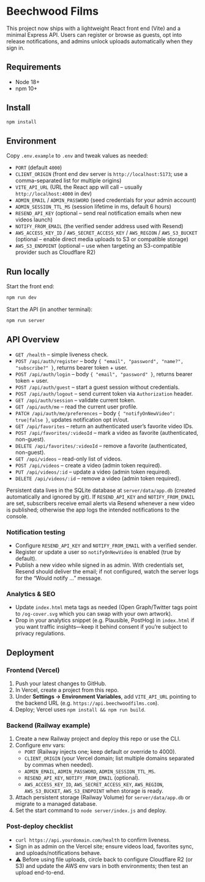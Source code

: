 # Beechwood Films

This project now ships with a lightweight React front end (Vite) and a minimal Express API. Users can register or browse as guests, opt into release notifications, and admins unlock uploads automatically when they sign in.

## Requirements

- Node 18+
- npm 10+

## Install

```bash
npm install
```

## Environment

Copy `.env.example` to `.env` and tweak values as needed:

- `PORT` (default `4000`)
- `CLIENT_ORIGIN` (front end dev server is `http://localhost:5173`; use a comma-separated list for multiple origins)
- `VITE_API_URL` (URL the React app will call – usually `http://localhost:4000` in dev)
- `ADMIN_EMAIL` / `ADMIN_PASSWORD` (seed credentials for your admin account)
- `ADMIN_SESSION_TTL_MS` (session lifetime in ms, default 6 hours)
- `RESEND_API_KEY` (optional – send real notification emails when new videos launch)
- `NOTIFY_FROM_EMAIL` (the verified sender address used with Resend)
- `AWS_ACCESS_KEY_ID` / `AWS_SECRET_ACCESS_KEY` / `AWS_REGION` / `AWS_S3_BUCKET` (optional – enable direct media uploads to S3 or compatible storage)
- `AWS_S3_ENDPOINT` (optional – use when targeting an S3-compatible provider such as Cloudflare R2)

## Run locally

Start the front end:

```bash
npm run dev
```

Start the API (in another terminal):

```bash
npm run server
```

## API Overview

- `GET /health` – simple liveness check.
- `POST /api/auth/register` – body `{ "email", "password", "name?", "subscribe?" }`, returns bearer token + user.
- `POST /api/auth/login` – body `{ "email", "password" }`, returns bearer token + user.
- `POST /api/auth/guest` – start a guest session without credentials.
- `POST /api/auth/logout` – send current token via `Authorization` header.
- `GET /api/auth/session` – validate current token.
- `GET /api/auth/me` – read the current user profile.
- `PATCH /api/auth/me/preferences` – body `{ "notifyOnNewVideo": true|false }`, updates notification opt in/out.
- `GET /api/favorites` – return an authenticated user’s favorite video IDs.
- `POST /api/favorites/:videoId` – mark a video as favorite (authenticated, non-guest).
- `DELETE /api/favorites/:videoId` – remove a favorite (authenticated, non-guest).
- `GET /api/videos` – read-only list of videos.
- `POST /api/videos` – create a video (admin token required).
- `PUT /api/videos/:id` – update a video (admin token required).
- `DELETE /api/videos/:id` – remove a video (admin token required).

Persistent data lives in the SQLite database at `server/data/app.db` (created automatically and ignored by git). If `RESEND_API_KEY` and `NOTIFY_FROM_EMAIL` are set, subscribers receive email alerts via Resend whenever a new video is published; otherwise the app logs the intended notifications to the console.

### Notification testing

- Configure `RESEND_API_KEY` and `NOTIFY_FROM_EMAIL` with a verified sender.
- Register or update a user so `notifyOnNewVideo` is enabled (true by default).
- Publish a new video while signed in as admin. With credentials set, Resend should deliver the email; if not configured, watch the server logs for the “Would notify …” message.

### Analytics & SEO

- Update `index.html` meta tags as needed (Open Graph/Twitter tags point to `/og-cover.svg` which you can swap with your own artwork).
- Drop in your analytics snippet (e.g. Plausible, PostHog) in `index.html` if you want traffic insights—keep it behind consent if you’re subject to privacy regulations.

## Deployment

### Frontend (Vercel)

1. Push your latest changes to GitHub.
2. In Vercel, create a project from this repo.
3. Under **Settings → Environment Variables**, add `VITE_API_URL` pointing to the backend URL (e.g. `https://api.beechwoodfilms.com`).
4. Deploy; Vercel uses `npm install && npm run build`.

### Backend (Railway example)

1. Create a new Railway project and deploy this repo or use the CLI.
2. Configure env vars:
   - `PORT` (Railway injects one; keep default or override to 4000).
   - `CLIENT_ORIGIN` (your Vercel domain; list multiple domains separated by commas when needed).
   - `ADMIN_EMAIL`, `ADMIN_PASSWORD`, `ADMIN_SESSION_TTL_MS`.
   - `RESEND_API_KEY`, `NOTIFY_FROM_EMAIL` (optional).
   - `AWS_ACCESS_KEY_ID`, `AWS_SECRET_ACCESS_KEY`, `AWS_REGION`, `AWS_S3_BUCKET`, `AWS_S3_ENDPOINT` when storage is ready.
3. Attach persistent storage (Railway Volume) for `server/data/app.db` or migrate to a managed database.
4. Set the start command to `node server/index.js` and deploy.

### Post-deploy checklist

- `curl https://api.yourdomain.com/health` to confirm liveness.
- Sign in as admin on the Vercel site; ensure videos load, favorites sync, and uploads/notifications behave.
- ⚠️ Before using file uploads, circle back to configure Cloudflare R2 (or S3) and update the AWS env vars in both environments; then test an upload end-to-end.
